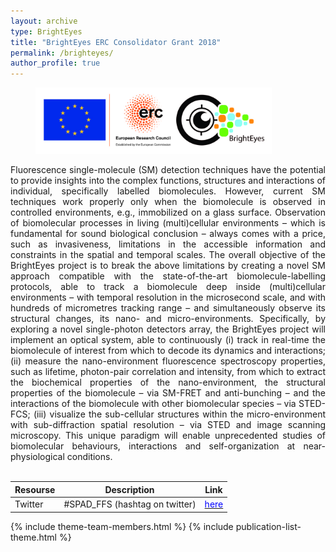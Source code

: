 ```yaml
---
layout: archive
type: BrightEyes
title: "BrightEyes ERC Consolidator Grant 2018"
permalink: /brighteyes/
author_profile: true
---
```


<figure style="width: 75%" class="align-center">
<img src='/images/BrightEyes_ERC_Europe-01.jpg'>
</figure>

<div style="text-align: justify">
Fluorescence single-molecule (SM) detection techniques have the potential to provide insights into the complex functions, structures and interactions of individual, specifically labelled biomolecules. However, current SM techniques work properly only when the biomolecule is observed in controlled environments, e.g., immobilized on a glass surface. Observation of biomolecular processes in living (multi)cellular environments – which is fundamental for sound biological conclusion – always comes with a price, such as invasiveness, limitations in the accessible information and constraints in the spatial and temporal scales. The overall objective of the BrightEyes project is to break the above limitations by creating a novel SM approach compatible with the state-of-the-art biomolecule-labelling protocols, able to track a biomolecule deep inside (multi)cellular environments – with temporal resolution in the microsecond scale, and with hundreds of micrometres tracking range – and simultaneously observe its structural changes, its nano- and micro-environments. Specifically, by exploring a novel single-photon detectors array, the BrightEyes project will implement an optical system, able to continuously (i) track in real-time the biomolecule of interest from which to decode its dynamics and interactions; (ii) measure the nano-environment fluorescence spectroscopy properties, such as lifetime, photon-pair correlation and intensity, from which to extract the biochemical properties of the nano-environment, the structural properties of the biomolecule – via SM-FRET and anti-bunching – and the interactions of the biomolecule with other biomolecular species – via STED-FCS; (iii) visualize the sub-cellular structures within the micro-environment with sub-diffraction spatial resolution – via STED and image scanning microscopy. This unique paradigm will enable unprecedented studies of biomolecular behaviours, interactions and self-organization at near-physiological conditions.
</div>

<br>

| Resourse | Description | Link |
| --- | --- | --- |
| Twitter     | #SPAD_FFS (hashtag on twitter) | <a href="https://twitter.com/hashtag/SPAD_FFS?src=hashtag_click"><span style="color:blue">here</span></a> |
  
{% include theme-team-members.html %}
{% include publication-list-theme.html %}
  
  
  
